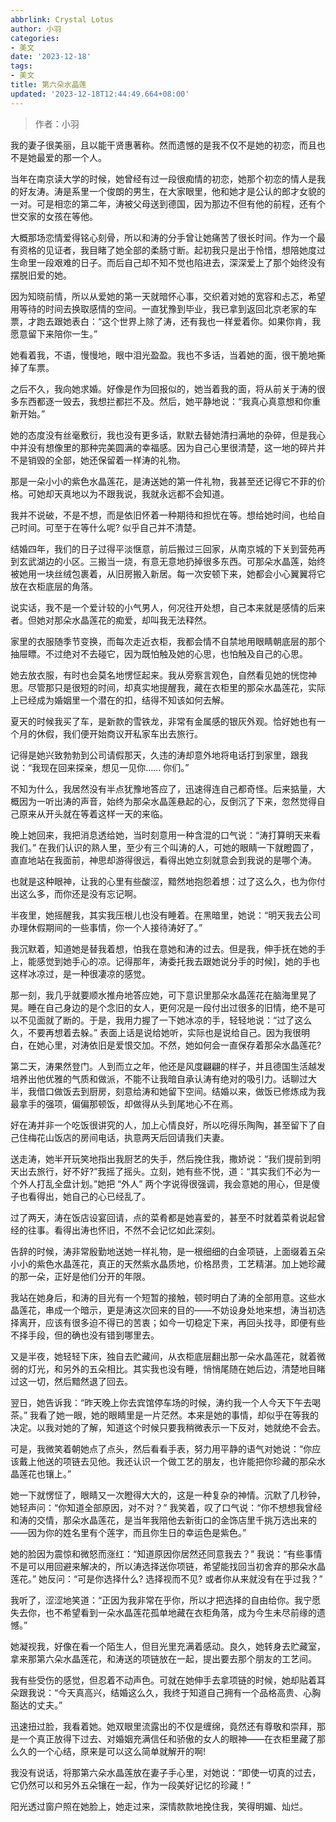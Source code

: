 ```yaml
---
abbrlink: Crystal Lotus
author: 小羽
categories:
- 美文
date: '2023-12-18'
tags:
- 美文
title: 第六朵水晶莲
updated: '2023-12-18T12:44:49.664+08:00'
---
```

> 作者：小羽

我的妻子很美丽，且以能干贤惠著称。然而遗憾的是我不仅不是她的初恋，而且也不是她最爱的那一个人。

当年在南京读大学的时候，她曾经有过一段很痴情的初恋，她那个初恋的情人是我的好友涛。涛是系里一个俊朗的男生，在大家眼里，他和她才是公认的郎才女貌的一对。可是相恋的第二年，涛被父母送到德国，因为那边不但有他的前程，还有个世交家的女孩在等他。

大概那场恋情爱得铭心刻骨，所以和涛的分手曾让她痛苦了很长时间。作为一个最有资格的见证者，我目睹了她全部的柔肠寸断。起初我只是出于怜惜，想陪她度过生命里一段艰难的日子。而后自己却不知不觉也陷进去，深深爱上了那个始终没有摆脱旧爱的她。

因为知晓前情，所以从爱她的第一天就暗怀心事，交织着对她的宽容和忐忑，希望用等待的时间去换取感情的空间。一直犹豫到毕业，我已拿到返回北京老家的车票，才跑去跟她表白：“这个世界上除了涛，还有我也一样爱着你。如果你肯，我愿意留下来陪你一生。”

她看着我，不语，慢慢地，眼中泪光盈盈。我也不多话，当着她的面，很干脆地撕掉了车票。

之后不久，我向她求婚。好像是作为回报似的，她当着我的面，将从前关于涛的很多东西都逐一毁去，我想拦都拦不及。然后，她平静地说：“我真心真意想和你重新开始。”

她的态度没有丝毫敷衍，我也没有更多话，默默去替她清扫满地的杂碎，但是我心中并没有想像里的那种完美圆满的幸福感。因为自己心里很清楚，这一地的碎片并不是销毁的全部，她还保留着一样涛的礼物。

那是一朵小小的紫色水晶莲花，是涛送她的第一件礼物，我甚至还记得它不菲的价格。可她却天真地以为不跟我说，我就永远都不会知道。

我并不说破，不是不想，而是依旧怀着一种期待和担忧在等。想给她时间，也给自己时间。可至于在等什么呢? 似乎自己并不清楚。

结婚四年，我们的日子过得平淡惬意，前后搬过三回家，从南京城的下关到营苑再到玄武湖边的小区。三搬当一烧，有意无意地扔掉很多东西。可那朵水晶莲，始终被她用一块丝绒包裹着，从旧房搬入新居。每一次安顿下来，她都会小心翼翼将它放在衣柜底层的角落。

说实话，我不是一个爱计较的小气男人，何况往开处想，自己本来就是感情的后来者。但她对那朵水晶莲花的痴爱，却叫我无法释然。

家里的衣服随季节变换，而每次走近衣柜，我都会情不自禁地用眼睛朝底层的那个抽屉瞟。不过绝对不去碰它，因为既怕触及她的心思，也怕触及自己的心思。

她去放衣服，有时也会莫名地愣怔起来。我从旁察言观色，自然看见她的恍惚神思。尽管那只是很短的时间，却真实地提醒我，藏在衣柜里的那朵水晶莲花，实际上已经成为婚姻里一个潜在的扣，结得不知该如何去解。

夏天的时候我买了车，是新款的雪铁龙，非常有金属感的银灰外观。恰好她也有一个月的休假，我们便开始商议开私家车出去旅行。

记得是她兴致勃勃到公司请假那天，久违的涛却意外地将电话打到家里，跟我说：“我现在回来探亲，想见一见你…… 你们。”

不知为什么，我居然没有半点犹豫地答应了，迅速得连自己都奇怪。后来掂量，大概因为一听出涛的声音，始终为那朵水晶莲悬起的心，反倒沉了下来，忽然觉得自己原来从开头就在等着这样一天的来临。

晚上她回来，我把消息透给她，当时刻意用一种含混的口气说：“涛打算明天来看我们。” 在我们认识的熟人里，至少有三个叫涛的人，可她的眼睛一下就瞪圆了，直直地站在我面前，神思却游得很远，看得出她立刻就意会到我说的是哪个涛。

也就是这种眼神，让我的心里有些酸涩，黯然地抱怨着想：过了这么久，也为你付出这么多，而你还是没有忘记啊。

半夜里，她摇醒我，其实我压根儿也没有睡着。在黑暗里，她说：“明天我去公司办理休假期间的一些事情，你一个人接待涛好了。”

我沉默着，知道她是替我着想，怕我在意她和涛的过去。但是我，伸手抚在她的手上，能感觉到她手心的凉。记得那年，涛委托我去跟她说分手的时候]，她的手也这样冰凉过，是一种很凄凉的感觉。

那一刻，我几乎就要顺水推舟地答应她，可下意识里那朵水晶莲花在脑海里晃了晃。睡在自己身边的是个念旧的女人，更何况是一段付出过很多的旧情，绝不是可以不见面就了断的。于是，我用力握了一下她冰凉的手，轻轻地说：“过了这么久，不要再想着去躲。” 表面上话是说给她听，实际也是说给自己。因为我很明白，在她心里，对涛依旧是爱恨交加。不然，她如何会一直保存着那朵水晶莲花?

第二天，涛果然登门。人到而立之年，他还是风度翩翩的样子，并且德国生活越发培养出他优雅的气质和做派，不能不让我暗自承认涛有绝对的吸引力。话聊过大半，我借口做饭去到厨房，刻意给涛和她留下空间。结婚以来，做饭已修炼成为我最拿手的强项，偏偏那顿饭，却做得从头到尾地心不在焉。

好在涛并非一个吃饭很讲究的人，加上心情良好，所以吃得乐陶陶，甚至留下了自己住梅花山饭店的房间电话，执意两天后回请我们夫妻。

送走涛，她半开玩笑地指出我厨艺的失手，然后挽住我，撒娇说：“我们提前到明天出去旅行，好不好?”我摇了摇头。立刻，她有些不悦，道：“其实我们不必为一个外人打乱全盘计划。”她把 “外人” 两个字说得很强调，我会意她的用心，但是傻子也看得出，她自己的心已经乱了。

过了两天，涛在饭店设宴回请，点的菜肴都是她喜爱的，甚至不时就着菜肴说起曾经的往事。看得出涛也怀旧，不然不会记忆如此深刻。

告辞的时候，涛非常殷勤地送她一样礼物，是一根细细的白金项链，上面缀着五朵小小的紫色水晶莲花，真正的天然紫水晶质地，价格昂贵，工艺精湛。加上她珍藏的那一朵，正好是他们分开的年限。

我站在她身后，和涛的目光有一个短暂的接触，顿时明白了涛的全部用意。这些水晶莲花，串成一个暗示，更是涛这次回来的目的——不妨设身处地来想，涛当初选择离开，应该有很多迫不得已的苦衷；如今一切稳定下来，再回头找寻，即便有些不择手段，但的确也没有错到哪里去。

又是半夜，她轻轻下床，独自去贮藏间，从衣柜底层翻出那一朵水晶莲花，就着微弱的灯光，和另外的五朵相比。其实我也没有睡，悄悄尾随在她后边，清楚地目睹过这一切，然后黯然退了回去。

翌日，她告诉我：“昨天晚上你去宾馆停车场的时候，涛约我一个人今天下午去喝茶。” 我看了她一眼，她的眼睛里是一片茫然。本来是她的事情，却似乎在等我的决定。以我对她的了解，知道这个时候只要我稍微表示一下反对，她就绝不会去。

可是，我微笑着朝她点了点头，然后看看手表，努力用平静的语气对她说：“你应该戴上他送的项链去见他。我还认识一个做工艺的朋友，也许能把你珍藏的那朵水晶莲花也镶上。”

她一下就愣怔了，眼睛又一次瞪得大大的，这是一种复杂的神情。沉默了几秒钟，她轻声问：“你知道全部原因，对不对？” 我笑着，叹了口气说：“你不想想我曾经和涛的交情，那朵水晶莲花，是当年我陪他去新街口的金饰店里千挑万选出来的——因为你的姓名里有个莲字，而且你生日的幸运色是紫色。”

她的脸因为震惊和微怒而涨红：“知道原因你居然还同意我去？” 我说：“有些事情不是可以用回避来解决的，所以涛选择送你项链，希望能找回当初舍弃的那朵水晶莲花。” 她反问：“可是你选择什么? 选择视而不见? 或者你从来就没有在乎过我？”

我听了，涩涩地笑道：“正因为我非常在乎你，所以才把选择的自由给你。我宁愿失去你，也不希望看到一朵水晶莲花孤单地藏在衣柜角落，成为今生未尽前缘的遗憾。”

她凝视我，好像在看一个陌生人，但目光里充满着感动。良久，她转身去贮藏室，拿来那第六朵水晶莲花，和涛送的项链放在一起，提出要去那个朋友的工艺间。

我有些受伤的感觉，但忍着不动声色。可就在她伸手去拿项链的时候，她却贴着耳朵跟我说：“今天真高兴，结婚这么久，我终于知道自己拥有一个品格高贵、心胸豁达的丈夫。”

迅速扭过脸，我看着她。她双眼里流露出的不仅是缠绵，竟然还有尊敬和崇拜，那是一个真正放得下过去、对婚姻充满信任和骄傲的女人的眼神——在衣柜里藏了那么久的一个心结，原来是可以这么简单就解开的啊!

我没有说话，将那第六朵水晶莲放在妻子手心里，对她说：“即使一切真的过去，它仍然可以和另外五朵镶在一起，作为一段美好记忆的珍藏！”

阳光透过窗户照在她脸上，她走过来，深情款款地挽住我，笑得明媚、灿烂。
